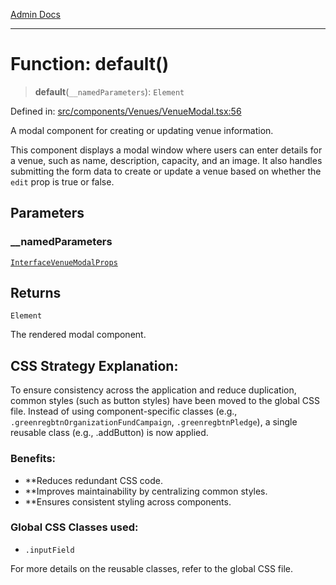 [Admin Docs](/)

***

# Function: default()

> **default**(`__namedParameters`): `Element`

Defined in: [src/components/Venues/VenueModal.tsx:56](https://github.com/Aad1tya27/talawa-admin/blob/dd4a08e622d0fa38bcf9758a530e8cdf917dbac8/src/components/Venues/VenueModal.tsx#L56)

A modal component for creating or updating venue information.

This component displays a modal window where users can enter details for a venue, such as name, description, capacity, and an image.
It also handles submitting the form data to create or update a venue based on whether the `edit` prop is true or false.

## Parameters

### \_\_namedParameters

[`InterfaceVenueModalProps`](../interfaces/InterfaceVenueModalProps.md)

## Returns

`Element`

The rendered modal component.

## CSS Strategy Explanation:

To ensure consistency across the application and reduce duplication, common styles
(such as button styles) have been moved to the global CSS file. Instead of using
component-specific classes (e.g., `.greenregbtnOrganizationFundCampaign`, `.greenregbtnPledge`), a single reusable
class (e.g., .addButton) is now applied.

### Benefits:
- **Reduces redundant CSS code.
- **Improves maintainability by centralizing common styles.
- **Ensures consistent styling across components.

### Global CSS Classes used:
- `.inputField`

For more details on the reusable classes, refer to the global CSS file.
